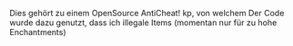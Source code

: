 Dies gehört zu einem OpenSource AntiCheat! kp, von welchem
Der Code wurde dazu genutzt, dass ich illegale Items (momentan nur für zu hohe Enchantments)